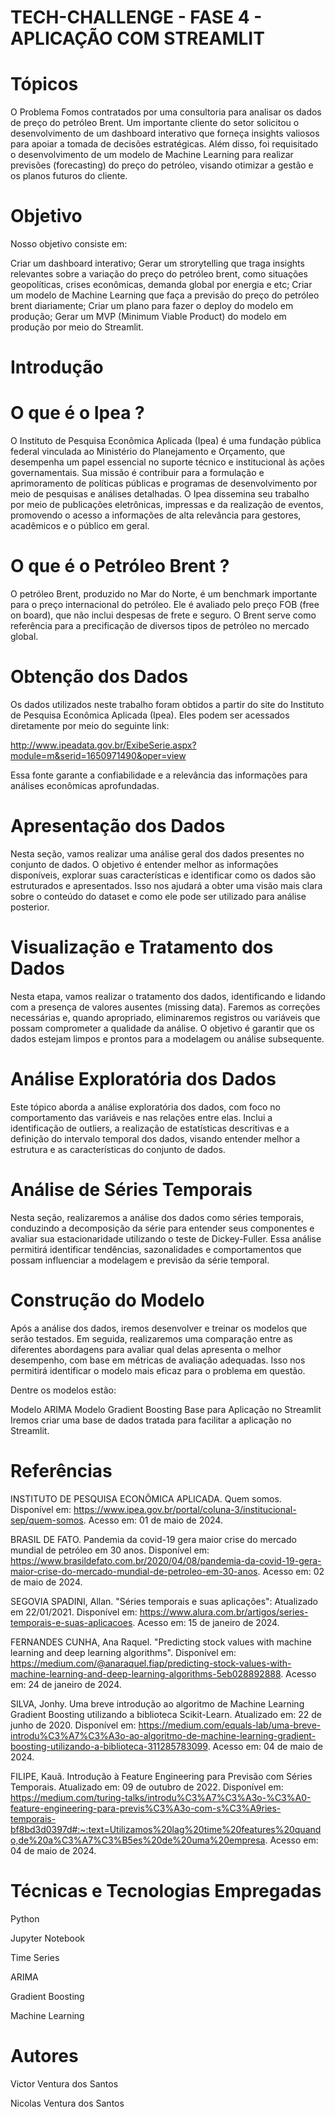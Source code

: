 # TECH-CHALLENGE - FASE 4 - APLICAÇÃO COM STREAMLIT
# Tópicos
O Problema
Fomos contratados por uma consultoria para analisar os dados de preço do petróleo Brent. Um importante cliente do setor solicitou o desenvolvimento de um dashboard interativo que forneça insights valiosos para apoiar a tomada de decisões estratégicas. Além disso, foi requisitado o desenvolvimento de um modelo de Machine Learning para realizar previsões (forecasting) do preço do petróleo, visando otimizar a gestão e os planos futuros do cliente.

# Objetivo
Nosso objetivo consiste em:

Criar um dashboard interativo;
Gerar um strorytelling que traga insights relevantes sobre a variação do preço do petróleo brent, como situações geopolíticas, crises econômicas, demanda global por energia e etc;
Criar um modelo de Machine Learning que faça a previsão do preço do petróleo brent diariamente;
Criar um plano para fazer o deploy do modelo em produção;
Gerar um MVP (Minimum Viable Product) do modelo em produção por meio do Streamlit.
# Introdução
# O que é o Ipea ?
O Instituto de Pesquisa Econômica Aplicada (Ipea) é uma fundação pública federal vinculada ao Ministério do Planejamento e Orçamento, que desempenha um papel essencial no suporte técnico e institucional às ações governamentais. Sua missão é contribuir para a formulação e aprimoramento de políticas públicas e programas de desenvolvimento por meio de pesquisas e análises detalhadas. O Ipea dissemina seu trabalho por meio de publicações eletrônicas, impressas e da realização de eventos, promovendo o acesso a informações de alta relevância para gestores, acadêmicos e o público em geral.

# O que é o Petróleo Brent ?
O petróleo Brent, produzido no Mar do Norte, é um benchmark importante para o preço internacional do petróleo. Ele é avaliado pelo preço FOB (free on board), que não inclui despesas de frete e seguro. O Brent serve como referência para a precificação de diversos tipos de petróleo no mercado global.

# Obtenção dos Dados
Os dados utilizados neste trabalho foram obtidos a partir do site do Instituto de Pesquisa Econômica Aplicada (Ipea). Eles podem ser acessados diretamente por meio do seguinte link:

http://www.ipeadata.gov.br/ExibeSerie.aspx?module=m&serid=1650971490&oper=view

Essa fonte garante a confiabilidade e a relevância das informações para análises econômicas aprofundadas.

# Apresentação dos Dados
Nesta seção, vamos realizar uma análise geral dos dados presentes no conjunto de dados. O objetivo é entender melhor as informações disponíveis, explorar suas características e identificar como os dados são estruturados e apresentados. Isso nos ajudará a obter uma visão mais clara sobre o conteúdo do dataset e como ele pode ser utilizado para análise posterior.

# Visualização e Tratamento dos Dados
Nesta etapa, vamos realizar o tratamento dos dados, identificando e lidando com a presença de valores ausentes (missing data). Faremos as correções necessárias e, quando apropriado, eliminaremos registros ou variáveis que possam comprometer a qualidade da análise. O objetivo é garantir que os dados estejam limpos e prontos para a modelagem ou análise subsequente.

# Análise Exploratória dos Dados
Este tópico aborda a análise exploratória dos dados, com foco no comportamento das variáveis e nas relações entre elas. Inclui a identificação de outliers, a realização de estatísticas descritivas e a definição do intervalo temporal dos dados, visando entender melhor a estrutura e as características do conjunto de dados.

# Análise de Séries Temporais
Nesta seção, realizaremos a análise dos dados como séries temporais, conduzindo a decomposição da série para entender seus componentes e avaliar sua estacionaridade utilizando o teste de Dickey-Fuller. Essa análise permitirá identificar tendências, sazonalidades e comportamentos que possam influenciar a modelagem e previsão da série temporal.

# Construção do Modelo
Após a análise dos dados, iremos desenvolver e treinar os modelos que serão testados. Em seguida, realizaremos uma comparação entre as diferentes abordagens para avaliar qual delas apresenta o melhor desempenho, com base em métricas de avaliação adequadas. Isso nos permitirá identificar o modelo mais eficaz para o problema em questão.

Dentre os modelos estão:

Modelo ARIMA
Modelo Gradient Boosting
Base para Aplicação no Streamlit
Iremos criar uma base de dados tratada para facilitar a aplicação no Streamlit.

# Referências

INSTITUTO DE PESQUISA ECONÔMICA APLICADA. Quem somos. Disponível em: https://www.ipea.gov.br/portal/coluna-3/institucional-sep/quem-somos. Acesso em: 01 de maio de 2024.

BRASIL DE FATO. Pandemia da covid-19 gera maior crise do mercado mundial de petróleo em 30 anos. Disponível em: https://www.brasildefato.com.br/2020/04/08/pandemia-da-covid-19-gera-maior-crise-do-mercado-mundial-de-petroleo-em-30-anos. Acesso em: 02 de maio de 2024.

SEGOVIA SPADINI, Allan. "Séries temporais e suas aplicações": Atualizado em 22/01/2021. Disponível em: https://www.alura.com.br/artigos/series-temporais-e-suas-aplicacoes. Acesso em: 15 de janeiro de 2024.

FERNANDES CUNHA, Ana Raquel. "Predicting stock values with machine learning and deep learning algorithms". Disponível em: https://medium.com/@anaraquel.fiap/predicting-stock-values-with-machine-learning-and-deep-learning-algorithms-5eb028892888. Acesso em: 24 de janeiro de 2024.

SILVA, Jonhy. Uma breve introdução ao algoritmo de Machine Learning Gradient Boosting utilizando a biblioteca Scikit-Learn. Atualizado em: 22 de junho de 2020. Disponível em: https://medium.com/equals-lab/uma-breve-introdu%C3%A7%C3%A3o-ao-algoritmo-de-machine-learning-gradient-boosting-utilizando-a-biblioteca-311285783099. Acesso em: 04 de maio de 2024.

FILIPE, Kauã. Introdução à Feature Engineering para Previsão com Séries Temporais. Atualizado em: 09 de outubro de 2022. Disponível em: https://medium.com/turing-talks/introdu%C3%A7%C3%A3o-%C3%A0-feature-engineering-para-previs%C3%A3o-com-s%C3%A9ries-temporais-bf8bd3d0397d#:~:text=Utilizamos%20lag%20time%20features%20quando,de%20a%C3%A7%C3%B5es%20de%20uma%20empresa. Acesso em: 04 de maio de 2024.

# Técnicas e Tecnologias Empregadas

Python

Jupyter Notebook

Time Series

ARIMA

Gradient Boosting

Machine Learning

# Autores

Victor Ventura dos Santos

Nicolas Ventura dos Santos

